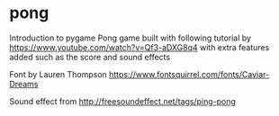 # pong
Introduction to pygame
Pong game built with following tutorial by https://www.youtube.com/watch?v=Qf3-aDXG8q4 with extra features added such as the score and sound effects

Font by Lauren Thompson https://www.fontsquirrel.com/fonts/Caviar-Dreams

Sound effect from http://freesoundeffect.net/tags/ping-pong
